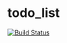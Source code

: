 # todo_list
[![Build Status](https://travis-ci.org/DenisViskov/todo_list.svg?branch=master)](https://travis-ci.org/DenisViskov/todo_list)
